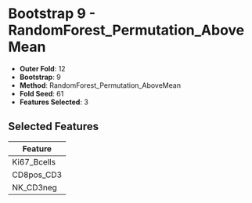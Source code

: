 # Bootstrap 9 - RandomForest_Permutation_AboveMean

- **Outer Fold**: 12
- **Bootstrap**: 9
- **Method**: RandomForest_Permutation_AboveMean
- **Fold Seed**: 61
- **Features Selected**: 3

## Selected Features

| Feature |
|---------|
| Ki67_Bcells |
| CD8pos_CD3 |
| NK_CD3neg |
